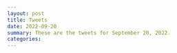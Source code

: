 ```yaml
---
layout: post
title: Tweets
date: 2022-09-20
summary: These are the tweets for September 20, 2022.
categories:
---
```


